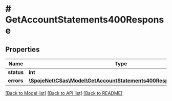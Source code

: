 # # GetAccountStatements400Response

## Properties

Name | Type | Description | Notes
------------ | ------------- | ------------- | -------------
**status** | **int** |  | [optional]
**errors** | [**\SpojeNet\CSas\Model\GetAccountStatements400ResponseErrorsInner[]**](GetAccountStatements400ResponseErrorsInner.md) |  | [optional]

[[Back to Model list]](../../README.md#models) [[Back to API list]](../../README.md#endpoints) [[Back to README]](../../README.md)

